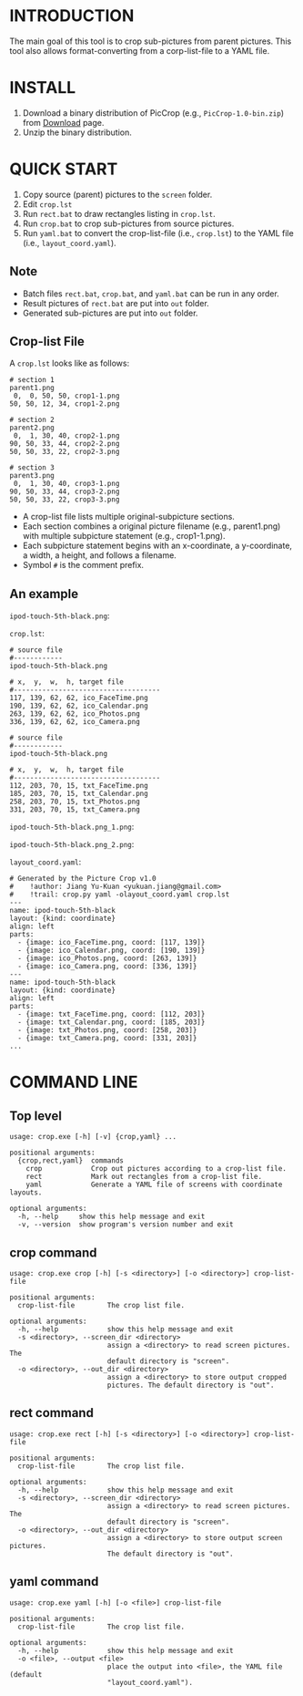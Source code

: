 # INTRODUCTION #

The main goal of this tool is to crop sub-pictures from parent pictures. This
tool also allows format-converting from a corp-list-file to a YAML file.


# INSTALL #

1. Download a binary distribution of PicCrop (e.g., `PicCrop-1.0-bin.zip`)
   from [Download](https://bitbucket.org/YorkJong/pypiccrop/downloads) page.
2. Unzip the binary distribution.


# QUICK START #

1. Copy source (parent) pictures to the `screen` folder.
2. Edit `crop.lst`
3. Run `rect.bat` to draw rectangles listing in `crop.lst`.
4. Run `crop.bat` to crop sub-pictures from source pictures.
5. Run `yaml.bat` to convert the crop-list-file (i.e., `crop.lst`) to the
   YAML file (i.e., `layout_coord.yaml`).

## Note ##
* Batch files `rect.bat`, `crop.bat`, and `yaml.bat` can be run in any order.
* Result pictures of `rect.bat` are put into `out` folder.
* Generated sub-pictures are put into `out` folder.

## Crop-list File ##

A `crop.lst` looks like as follows:
```
# section 1
parent1.png
 0,  0, 50, 50, crop1-1.png
50, 50, 12, 34, crop1-2.png

# section 2
parent2.png
 0,  1, 30, 40, crop2-1.png
90, 50, 33, 44, crop2-2.png
50, 50, 33, 22, crop2-3.png

# section 3
parent3.png
 0,  1, 30, 40, crop3-1.png
90, 50, 33, 44, crop3-2.png
50, 50, 33, 22, crop3-3.png
```
* A crop-list file lists multiple original-subpicture sections.
* Each section combines a original picture filename (e.g., parent1.png) with
  multiple subpicture statement (e.g., crop1-1.png).
* Each subpicture statement begins with an x-coordinate, a y-coordinate, a
  width, a height, and follows a filename.
* Symbol `#` is the comment prefix.

## An example ##
`ipod-touch-5th-black.png`:

`crop.lst`:
```
# source file
#------------
ipod-touch-5th-black.png

# x,  y,  w,  h, target file
#------------------------------------
117, 139, 62, 62, ico_FaceTime.png
190, 139, 62, 62, ico_Calendar.png
263, 139, 62, 62, ico_Photos.png
336, 139, 62, 62, ico_Camera.png

# source file
#------------
ipod-touch-5th-black.png

# x,  y,  w,  h, target file
#------------------------------------
112, 203, 70, 15, txt_FaceTime.png
185, 203, 70, 15, txt_Calendar.png
258, 203, 70, 15, txt_Photos.png
331, 203, 70, 15, txt_Camera.png
```

`ipod-touch-5th-black.png_1.png`:

`ipod-touch-5th-black.png_2.png`:

`layout_coord.yaml`:
```
# Generated by the Picture Crop v1.0
#    !author: Jiang Yu-Kuan <yukuan.jiang@gmail.com>
#    !trail: crop.py yaml -olayout_coord.yaml crop.lst
---
name: ipod-touch-5th-black
layout: {kind: coordinate}
align: left
parts:
  - {image: ico_FaceTime.png, coord: [117, 139]}
  - {image: ico_Calendar.png, coord: [190, 139]}
  - {image: ico_Photos.png, coord: [263, 139]}
  - {image: ico_Camera.png, coord: [336, 139]}
---
name: ipod-touch-5th-black
layout: {kind: coordinate}
align: left
parts:
  - {image: txt_FaceTime.png, coord: [112, 203]}
  - {image: txt_Calendar.png, coord: [185, 203]}
  - {image: txt_Photos.png, coord: [258, 203]}
  - {image: txt_Camera.png, coord: [331, 203]}
...
```

# COMMAND LINE #
## Top level ##
```
usage: crop.exe [-h] [-v] {crop,yaml} ...

positional arguments:
  {crop,rect,yaml}  commands
    crop            Crop out pictures according to a crop-list file.
    rect            Mark out rectangles from a crop-list file.
    yaml            Generate a YAML file of screens with coordinate layouts.

optional arguments:
  -h, --help     show this help message and exit
  -v, --version  show program's version number and exit
```

## crop command ##
```
usage: crop.exe crop [-h] [-s <directory>] [-o <directory>] crop-list-file

positional arguments:
  crop-list-file        The crop list file.

optional arguments:
  -h, --help            show this help message and exit
  -s <directory>, --screen_dir <directory>
                        assign a <directory> to read screen pictures. The
                        default directory is "screen".
  -o <directory>, --out_dir <directory>
                        assign a <directory> to store output cropped
                        pictures. The default directory is "out".
```

## rect command ##
```
usage: crop.exe rect [-h] [-s <directory>] [-o <directory>] crop-list-file

positional arguments:
  crop-list-file        The crop list file.

optional arguments:
  -h, --help            show this help message and exit
  -s <directory>, --screen_dir <directory>
                        assign a <directory> to read screen pictures. The
                        default directory is "screen".
  -o <directory>, --out_dir <directory>
                        assign a <directory> to store output screen pictures.
                        The default directory is "out".
```

## yaml command ##
```
usage: crop.exe yaml [-h] [-o <file>] crop-list-file

positional arguments:
  crop-list-file        The crop list file.

optional arguments:
  -h, --help            show this help message and exit
  -o <file>, --output <file>
                        place the output into <file>, the YAML file (default
                        "layout_coord.yaml").
```
